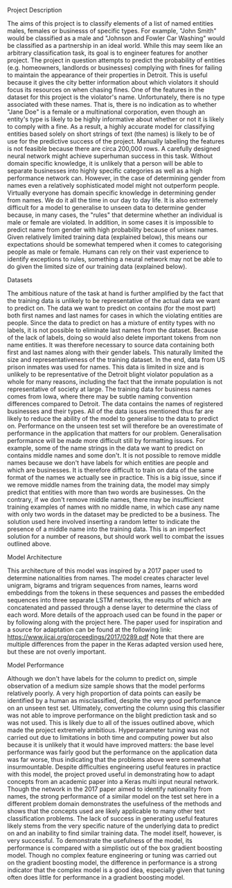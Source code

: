 Project Description

The aims of this project is to classify elements of a list of named entities males, females or businesss of specific types. For example, "John Smith" would be classified as a male and "Johnson and Fowler Car Washing" would be classified as a partnership in an ideal world. While this may seem like an arbitrary classification task, its goal is to engineer features for another project. The project in question attempts to predict the probability of entities (e.g. homeowners, landlords or businesses) complying with fines for failing to maintain the appearance of their properties in Detroit. This is useful because it gives the city better information about which violators it should focus its resources on when chasing fines. One of the features in the dataset for this project is the violator's name. Unfortunately, there is no type associated with these names. That is, there is no indication as to whether "Jane Doe" is a female or a multinational corporation, even though an entity's type is likely to be highly informative about whether or not it is likely to comply with a fine. As a result, a highly accurate model for classifying entities based solely on short strings of text (the names) is likely to be of use for the predictive success of the project. Manually labelling the features is not feasible because there are circa 200,000 rows.
A carefully designed neural network might achieve superhuman success in this task. Without domain specific knowledge, it is unlikely that a person will be able to separate businesses into highly specific categories as well as a high performance network can. However, in the case of determining gender from names even a relatively sophisticated model might not outperform people. Virtually everyone has domain specific knowledge in determining gender from names. We do it all the time in our day to day life. It is also extremely difficult for a model to generalise to unseen data to determine gender because, in many cases, the "rules" that determine whether an individual is male or female are violated. In addition, in some cases it is impossible to predict name from gender with high probability because of unisex names. Given relatively limited training data (explained below), this means our expectations should be somewhat tempered when it comes to categorising people as male or female. Humans can rely on their vast experience to identify exceptions to rules, something a neural network may not be able to do given the limited size of our training data (explained below).

Datasets

The ambitious nature of the task at hand is further amplified by the fact that the training data is unlikely to be representative of the actual data we want to predict on. The data we want to predict on contains (for the most part) both first names and last names for cases in which the violating entities are people. Since the data to predict on has a mixture of entity types with no labels, it is not possible to eliminate last names from the dataset. Because of the lack of labels, doing so would also delete important tokens from non name entities. It was therefore necessary to source data containing both first and last names along with their gender labels. This naturally limited the size and representativeness of the training dataset. In the end, data from US prison inmates was used for names. This data is limited in size and is unlikely to be representative of the Detroit blight violator population as a whole for many reasons, including the fact that the inmate population is not representative of society at large.
The training data for business names comes from Iowa, where there may be subtle naming convention differences compared to Detroit. The data contains the names of registered businesses and their types. All of the data issues mentioned thus far are likely to reduce the ability of the model to generalise to the data to predict on. Performance on the unseen test set will therefore be an overestimate of performance in the application that matters for our problem.
Generalisation performance will be made more difficult still by formatting issues. For example, some of the name strings in the data we want to predict on contains middle names and some don't. It is not possible to remove middle names because we don't have labels for which entities are people and which are businesses. It is therefore difficult to train on data of the same format of the names we actually see in practice. This is a big issue, since if we remove middle names from the training data, the model may simply predict that entities with more than two words are businesses. On the contrary, if we don't remove middle names, there may be insufficient training examples of names with no middle name, in which case any name with only two words in the dataset may be predicted to be a business. The solution used here involved inserting a random letter to indicate the presence of a middle name into the training data. This is an imperfect solution for a number of reasons, but should work well to combat the issues outlined above.

Model Architecture

This architecture of this model was inspired by a 2017 paper used to determine nationalities from names. The model creates character level unigram, bigrams and trigram sequences from names, learns word embeddings from the tokens in these sequences and passes the embedded sequences into three separate LSTM networks, the results of which are concatenated and passed through a dense layer to determine the class of each word. More details of the approach used can be found in the paper or by following along with the project here. The paper used for inspiration and a source for adaptation can be found at the following link:
https://www.ijcai.org/proceedings/2017/0289.pdf
Note that there are multiple differences from the paper in the Keras adapted version used here, but these are not overly important.

Model Performance

Although we don't have labels for the column to predict on, simple observation of a medium size sample shows that the model performs relatively poorly. A very high proportion of data points can easily be identified by a human as misclassified, despite the very good performance on an unseen test set. Ultimately, converting the column using this classifier was not able to improve performance on the blight prediction task and so was not used. This is likely due to all of the issues outlined above, which made the project extremely ambitious. Hyperparameter tuning was not carried out due to limitations in both time and computing power but also because it is unlikely that it would have improved matters: the base level performance was fairly good but the performance on the application data was far worse, thus indicating that the problems above were somewhat insurmountable.
Despite difficulties engineering useful features in practice with this model, the project proved useful in demonstrating how to adapt concepts from an academic paper into a Keras multi input neural network. Though the network in the 2017 paper aimed to identify nationality from names, the strong performance of a similar model on the test set here in a different problem domain demonstrates the usefulness of the methods and shows that the concepts used are likely applicable to many other text classification problems. The lack of success in generating useful features likely stems from the very specific nature of the underlying data to predict on and an inability to find similar training data. The model itself, however, is very successful. To demonstrate the usefulness of the model, its performance is compared with a simplistic out of the box gradient boosting model. Though no complex feature engineering or tuning was carried out on the gradient boosting model, the difference in performance is a strong indicator that the complex model is a good idea, especially given that tuning often does little for performance in a gradient boosting model.

